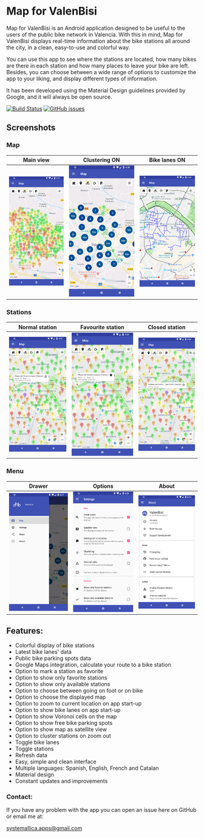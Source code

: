 # Map for ValenBisi

Map for ValenBisi is an Android application designed to be useful to the users of the public bike network in Valencia. With this in mind, Map for ValenBisi displays real-time information about the bike stations all around the city, in a clean, easy-to-use and colorful way. 

You can use this app to see where the stations are located, how many bikes are there in each station and how many places to leave your bike are left. Besides, you can choose between a wide range of options to customize the app to your liking, and display different types of information.

It has been developed using the Material Design guidelines provided by Google, and it will always be open source.

[![Build Status](https://travis-ci.org/systemallica/ValenBisi.svg?branch=master)](https://travis-ci.org/systemallica/ValenBisi) [![GitHub issues](https://img.shields.io/github/issues/systemallica/valenbisi.svg)](https://github.com/systemallica/valenbisi/issues)

## Screenshots

### Map

| Main view                          | Clustering ON                             | Bike lanes ON                   |
| ---------------------------------- | ----------------------------------------- | ------------------------------- |
| ![Main view](screenshots/main.png) | ![Clustering](screenshots/clustering.png) | ![Lanes](screenshots/lanes.png) |

### Stations

| Normal station                     | Favourite station                   | Closed station                            |
| ---------------------------------- | ----------------------------------- | ----------------------------------------- |
|![Station](screenshots/station.png) | ![Station fav](screenshots/fav.png) | ![Station closed](screenshots/closed.png) |

### Menu

| Drawer                             | Options                             | About                          |
| ---------------------------------- | ----------------------------------- | ------------------------------ |
|![Drawer](screenshots/drawer.png)   | ![Options](screenshots/options.png) | ![Menu](screenshots/about.png) |

## Features:

* Colorful display of bike stations
* Latest bike lanes' data
* Public bike parking spots data
* Google Maps integration, calculate your route to a bike station
* Option to mark a station as favorite
* Option to show only favorite stations
* Option to show only available stations
* Option to choose between going on foot or on bike
* Option to choose the displayed map
* Option to zoom to current location on app start-up
* Option to show bike lanes on app start-up
* Option to show Voronoi cells on the map
* Option to show free bike parking spots
* Option to show map as satellite view
* Option to cluster stations on zoom out
* Toggle bike lanes
* Toggle stations
* Refresh data
* Easy, simple and clean interface
* Multiple languages: Spanish, English, French and Catalan
* Material design
* Constant updates and improvements

### Contact:

If you have any problem with the app you can open an issue here on GitHub or email me at:

systemallica.apps@gmail.com
